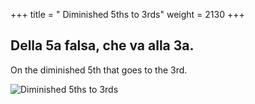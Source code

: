 +++
title = " Diminished 5ths to 3rds"
weight = 2130
+++

## Della 5a falsa, che va alla 3a.

On the diminished 5th that goes to the 3rd.

![ Diminished 5ths to 3rds](/img/38DurReg.jpg)
